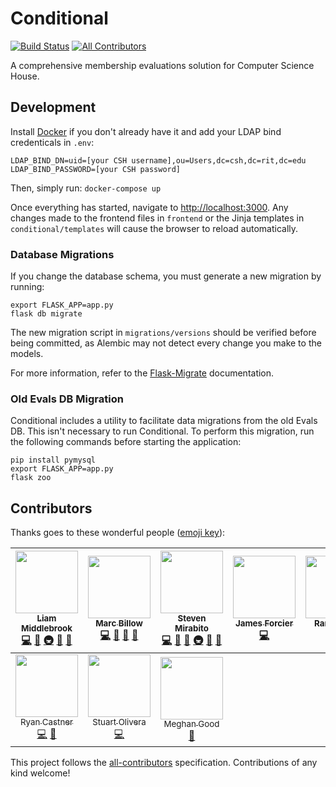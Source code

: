 Conditional
===========

[![Build Status](https://travis-ci.org/ComputerScienceHouse/conditional.svg)](https://travis-ci.org/ComputerScienceHouse/conditional) [![All Contributors](https://img.shields.io/badge/all_contributors-10-orange.svg?style=flat-square)](#contributors)

A comprehensive membership evaluations solution for Computer Science House.

Development
-----------

Install [Docker](https://www.docker.com/community-edition) if you don't already have it and add your LDAP bind credenticals in `.env`:

```
LDAP_BIND_DN=uid=[your CSH username],ou=Users,dc=csh,dc=rit,dc=edu
LDAP_BIND_PASSWORD=[your CSH password]
```

Then, simply run: `docker-compose up`

Once everything has started, navigate to [http://localhost:3000](http://localhost:3000). Any changes made to the frontend files in `frontend` or the Jinja templates in `conditional/templates` will cause the browser to reload automatically.

### Database Migrations

If you change the database schema, you must generate a new migration by running:

```
export FLASK_APP=app.py
flask db migrate
```

The new migration script in `migrations/versions` should be verified before being committed, as Alembic may not detect every change you make to the models.

For more information, refer to the [Flask-Migrate](https://flask-migrate.readthedocs.io/) documentation.

### Old Evals DB Migration

Conditional includes a utility to facilitate data migrations from the old Evals DB. This isn't necessary to run Conditional. To perform this migration, run the following commands before starting the application:

```
pip install pymysql
export FLASK_APP=app.py
flask zoo
```

## Contributors

Thanks goes to these wonderful people ([emoji key](https://github.com/kentcdodds/all-contributors#emoji-key)):

<!-- ALL-CONTRIBUTORS-LIST:START - Do not remove or modify this section -->
| [<img src="https://avatars0.githubusercontent.com/u/3920942?v=3" width="100px;"/><br /><sub>Liam Middlebrook</sub>](http://liammiddlebrook.me)<br />[💻](https://github.com/ComputerScienceHouse/conditional/commits?author=liam-middlebrook "Code") [🐛](https://github.com/ComputerScienceHouse/conditional/issues?q=author%3Aliam-middlebrook "Bug reports") [🚇](#infra-liam-middlebrook "Infrastructure (Hosting, Build-Tools, etc)") [📢](#talk-liam-middlebrook "Talks") [👀](#review-liam-middlebrook "Reviewed Pull Requests") | [<img src="https://avatars2.githubusercontent.com/u/8651166?v=3" width="100px;"/><br /><sub>Marc Billow</sub>](http://www.marcbillow.com)<br />[💻](https://github.com/ComputerScienceHouse/conditional/commits?author=mbillow "Code") [🐛](https://github.com/ComputerScienceHouse/conditional/issues?q=author%3Ambillow "Bug reports") [👀](#review-mbillow "Reviewed Pull Requests") [🎨](#design-mbillow "Design") | [<img src="https://avatars1.githubusercontent.com/u/704880?v=3" width="100px;"/><br /><sub>Steven Mirabito</sub>](http://stevenmirabito.com/)<br />[💻](https://github.com/ComputerScienceHouse/conditional/commits?author=stevenmirabito "Code") [🐛](https://github.com/ComputerScienceHouse/conditional/issues?q=author%3Astevenmirabito "Bug reports") [🔧](#tool-stevenmirabito "Tools") [🚇](#infra-stevenmirabito "Infrastructure (Hosting, Build-Tools, etc)") [👀](#review-stevenmirabito "Reviewed Pull Requests") [🎨](#design-stevenmirabito "Design") | [<img src="https://avatars2.githubusercontent.com/u/1261595?v=3" width="100px;"/><br /><sub>James Forcier</sub>](http://csssuf.net)<br />[💻](https://github.com/ComputerScienceHouse/conditional/commits?author=csssuf "Code") | [<img src="https://avatars3.githubusercontent.com/u/5818258?v=3" width="100px;"/><br /><sub>Ram Zallan</sub>](http://ramzallan.me)<br />[💻](https://github.com/ComputerScienceHouse/conditional/commits?author=RamZallan "Code") [🎨](#design-RamZallan "Design") | [<img src="https://avatars3.githubusercontent.com/u/2976769?v=3" width="100px;"/><br /><sub>Tal Cohen</sub>](https://github.com/TalCohen)<br />[💻](https://github.com/ComputerScienceHouse/conditional/commits?author=TalCohen "Code") [🐛](https://github.com/ComputerScienceHouse/conditional/issues?q=author%3ATalCohen "Bug reports") [💬](#question-TalCohen "Answering Questions") | [<img src="https://avatars3.githubusercontent.com/u/3893578?v=3" width="100px;"/><br /><sub>Brandon Hudson</sub>](https://github.com/brandonhudson)<br />[💻](https://github.com/ComputerScienceHouse/conditional/commits?author=brandonhudson "Code") [🎨](#design-brandonhudson "Design") |
| :---: | :---: | :---: | :---: | :---: | :---: | :---: |
| [<img src="https://avatars2.githubusercontent.com/u/2430381?v=3" width="100px;"/><br /><sub>Ryan Castner</sub>](http://audiolion.github.io)<br />[💻](https://github.com/ComputerScienceHouse/conditional/commits?author=audiolion "Code") [🐛](https://github.com/ComputerScienceHouse/conditional/issues?q=author%3Aaudiolion "Bug reports") | [<img src="https://avatars3.githubusercontent.com/u/1441807?v=3" width="100px;"/><br /><sub>Stuart Olivera</sub>](https://stuartolivera.com)<br />[💻](https://github.com/ComputerScienceHouse/conditional/commits?author=sman591 "Code") | [<img src="https://avatars0.githubusercontent.com/u/14284544?v=3" width="100px;"/><br /><sub>Meghan Good</sub>](https://github.com/mgood15)<br />[💬](#question-mgood15 "Answering Questions") |
<!-- ALL-CONTRIBUTORS-LIST:END -->

This project follows the [all-contributors](https://github.com/kentcdodds/all-contributors) specification. Contributions of any kind welcome!